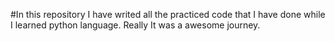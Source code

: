 #In this repository I have writed all the practiced code that I have done while I learned python language. Really It was a awesome journey.
